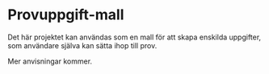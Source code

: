 # Provuppgift-mall

Det här projektet kan användas som en mall för att skapa enskilda uppgifter, som användare själva kan sätta ihop till prov.

Mer anvisningar kommer.
